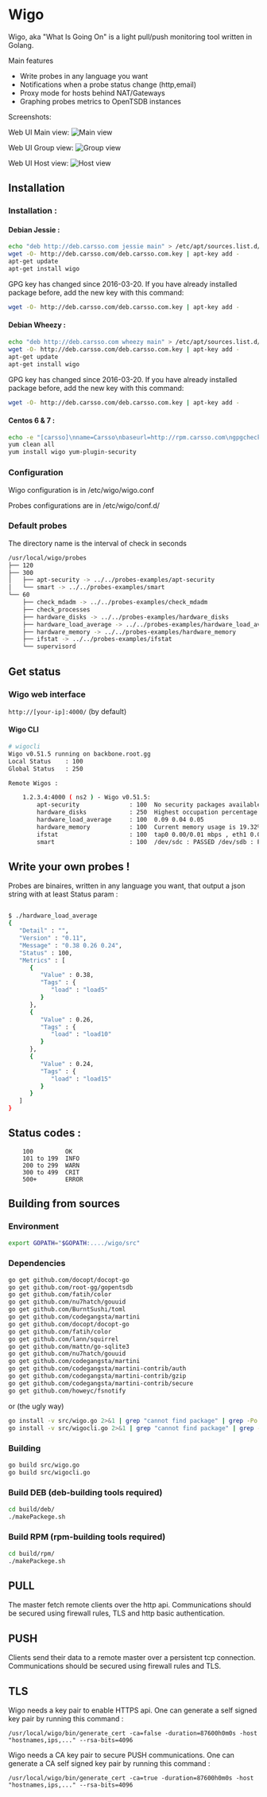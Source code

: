 Wigo
=========

Wigo, aka "What Is Going On" is a light pull/push monitoring tool written in Golang.

Main features

  - Write probes in any language you want
  - Notifications when a probe status change (http,email)
  - Proxy mode for hosts behind NAT/Gateways
  - Graphing probes metrics to OpenTSDB instances

Screenshots:

Web UI Main view:
![Main view](http://pix.toile-libre.org/upload/original/1452263131.png)

Web UI Group view:
![Group view](http://pix.toile-libre.org/upload/original/1452263323.png)

Web UI Host view:
![Host view](http://pix.toile-libre.org/upload/original/1452263238.png)


Installation
--------------

### Installation :

#### Debian Jessie :
```sh
echo "deb http://deb.carsso.com jessie main" > /etc/apt/sources.list.d/deb.carsso.com.list
wget -O- http://deb.carsso.com/deb.carsso.com.key | apt-key add -
apt-get update
apt-get install wigo
```
GPG key has changed since 2016-03-20.
If you have already installed package before, add the new key with this command: 
```sh
wget -O- http://deb.carsso.com/deb.carsso.com.key | apt-key add -
```

#### Debian Wheezy :
```sh
echo "deb http://deb.carsso.com wheezy main" > /etc/apt/sources.list.d/deb.carsso.com.list
wget -O- http://deb.carsso.com/deb.carsso.com.key | apt-key add -
apt-get update
apt-get install wigo
```
GPG key has changed since 2016-03-20.
If you have already installed package before, add the new key with this command: 
```sh
wget -O- http://deb.carsso.com/deb.carsso.com.key | apt-key add -
```

#### Centos 6 & 7 :
```sh
echo -e "[carsso]\nname=Carsso\nbaseurl=http://rpm.carsso.com\ngpgcheck=0" > /etc/yum.repos.d/carsso.repo
yum clean all
yum install wigo yum-plugin-security
```

### Configuration

Wigo configuration is in /etc/wigo/wigo.conf

Probes configurations are in /etc/wigo/conf.d/

### Default probes 

The directory name is the interval of check in seconds

```sh
/usr/local/wigo/probes
├── 120
├── 300
│   ├── apt-security -> ../../probes-examples/apt-security
│   └── smart -> ../../probes-examples/smart
└── 60
    ├── check_mdadm -> ../../probes-examples/check_mdadm
    ├── check_processes
    ├── hardware_disks -> ../../probes-examples/hardware_disks
    ├── hardware_load_average -> ../../probes-examples/hardware_load_average
    ├── hardware_memory -> ../../probes-examples/hardware_memory
    ├── ifstat -> ../../probes-examples/ifstat
    └── supervisord

```

Get status
-----------

### Wigo web interface

`http://[your-ip]:4000/` (by default)


#### Wigo CLI


```sh
# wigocli
Wigo v0.51.5 running on backbone.root.gg 
Local Status    : 100
Global Status   : 250

Remote Wigos : 

    1.2.3.4:4000 ( ns2 ) - Wigo v0.51.5: 
        apt-security              : 100  No security packages availables
        hardware_disks            : 250  Highest occupation percentage is 93% in partition /dev/md0
        hardware_load_average     : 100  0.09 0.04 0.05
        hardware_memory           : 100  Current memory usage is 19.32%
        ifstat                    : 100  tap0 0.00/0.01 mbps , eth1 0.00/0.00 mbps , eth0 0.01/0.01 mbps , 
        smart                     : 100  /dev/sdc : PASSED /dev/sdb : PASSED 

```


Write your own probes !
-------------------------
Probes are binaires, written in any language you want, that output a json string with at least Status param :
```sh

$ ./hardware_load_average
{
   "Detail" : "",
   "Version" : "0.11",
   "Message" : "0.38 0.26 0.24",
   "Status" : 100,
   "Metrics" : [
      {
         "Value" : 0.38,
         "Tags" : {
            "load" : "load5"
         }
      },
      {
         "Value" : 0.26,
         "Tags" : {
            "load" : "load10"
         }
      },
      {
         "Value" : 0.24,
         "Tags" : {
            "load" : "load15"
         }
      }
   ]
}
```

Status codes :
--------------

```
    100         OK
    101 to 199  INFO
    200 to 299  WARN
    300 to 499  CRIT
    500+        ERROR
```

Building from sources
---------------------

### Environment
```sh
export GOPATH="$GOPATH:..../wigo/src"
```

### Dependencies
```sh
go get github.com/docopt/docopt-go
go get github.com/root-gg/gopentsdb
go get github.com/fatih/color
go get github.com/nu7hatch/gouuid
go get github.com/BurntSushi/toml
go get github.com/codegangsta/martini
go get github.com/docopt/docopt-go
go get github.com/fatih/color
go get github.com/lann/squirrel
go get github.com/mattn/go-sqlite3
go get github.com/nu7hatch/gouuid
go get github.com/codegangsta/martini
go get github.com/codegangsta/martini-contrib/auth
go get github.com/codegangsta/martini-contrib/gzip
go get github.com/codegangsta/martini-contrib/secure
go get github.com/howeyc/fsnotify
```
or (the ugly way)
```sh
go install -v src/wigo.go 2>&1 | grep "cannot find package" | grep -Po '"github.com.*"' | sed 's/"//g' | while read line; do go get "$line"; done
go install -v src/wigocli.go 2>&1 | grep "cannot find package" | grep -Po '"github.com.*"' | sed 's/"//g' | while read line; do go get "$line"; done
```

### Building
```sh
go build src/wigo.go
go build src/wigocli.go
```

### Build DEB (deb-building tools required)

```sh
cd build/deb/
./makePackege.sh
```

### Build RPM (rpm-building tools required)

```sh
cd build/rpm/
./makePackege.sh
```

PULL
----

The master fetch remote clients over the http api.
Communications should be secured using firewall rules, TLS and http basic authentication.

PUSH
----

Clients send their data to a remote master over a persistent tcp connection.
Communications should be secured using firewall rules and TLS.

TLS
---

Wigo needs a key pair to enable HTTPS api.
One can generate a self signed key pair by running this command :
```
/usr/local/wigo/bin/generate_cert -ca=false -duration=87600h0m0s -host "hostnames,ips,..." --rsa-bits=4096
```

Wigo needs a CA key pair to secure PUSH communications.
One can generate a CA self signed key pair by running this command :
```
/usr/local/wigo/bin/generate_cert -ca=true -duration=87600h0m0s -host "hostnames,ips,..." --rsa-bits=4096
```
